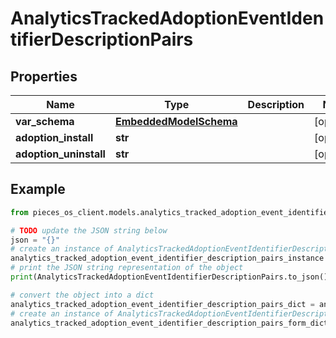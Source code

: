 # AnalyticsTrackedAdoptionEventIdentifierDescriptionPairs


## Properties

Name | Type | Description | Notes
------------ | ------------- | ------------- | -------------
**var_schema** | [**EmbeddedModelSchema**](EmbeddedModelSchema) |  | [optional] 
**adoption_install** | **str** |  | [optional] 
**adoption_uninstall** | **str** |  | [optional] 

## Example

```python
from pieces_os_client.models.analytics_tracked_adoption_event_identifier_description_pairs import AnalyticsTrackedAdoptionEventIdentifierDescriptionPairs

# TODO update the JSON string below
json = "{}"
# create an instance of AnalyticsTrackedAdoptionEventIdentifierDescriptionPairs from a JSON string
analytics_tracked_adoption_event_identifier_description_pairs_instance = AnalyticsTrackedAdoptionEventIdentifierDescriptionPairs.from_json(json)
# print the JSON string representation of the object
print(AnalyticsTrackedAdoptionEventIdentifierDescriptionPairs.to_json())

# convert the object into a dict
analytics_tracked_adoption_event_identifier_description_pairs_dict = analytics_tracked_adoption_event_identifier_description_pairs_instance.to_dict()
# create an instance of AnalyticsTrackedAdoptionEventIdentifierDescriptionPairs from a dict
analytics_tracked_adoption_event_identifier_description_pairs_form_dict = analytics_tracked_adoption_event_identifier_description_pairs.from_dict(analytics_tracked_adoption_event_identifier_description_pairs_dict)
```



